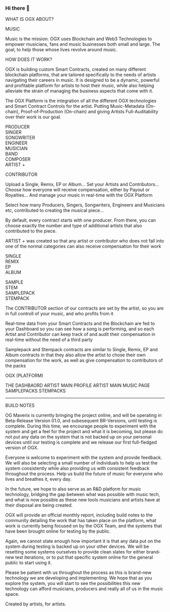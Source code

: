 ### Hi there 👋

WHAT IS OGX ABOUT?

MUSIC

Music is the mission. OGX uses Blockchain and Web3 Technologies
to empower musicians, fans and music businesses both small and large.
The goal, to help those whose lives revolve around music.

HOW DOES IT WORK?

OGX is building custom Smart Contracts, created on many different blockchain platforms, that are tailored specifically to
the needs of artists navigating their careers in music. It is designed to be a dynamic, powerful and profitable platform
for artists to host their music, while also helping alleviate the strain of managing the business aspects that come with it.

The OGX Platform is the integration of all the different OGX technologies and Smart Contract Controls for the artist.
Putting Music-Metadata (On-chain), Proof-of-Production (On-chain) and giving Artists Full-Auditability over their work is our goal.


PRODUCER  
SINGER  
SONGWRITER  
ENGINEER  
MUSICIAN  
BAND  
COMPOSER  
ARTIST +

CONTRIBUTOR

Upload a Single, Remix, EP or Album... Set your Artists and Contributors...
Choose how everyone will receive compensation, either by Payout or Royalties...
And manage your music in real-time with the OGX Platform

Select how many Producers, Singers, Songwriters, Engineers and Musicians etc,
contributed to creating the musical piece...

By default, every contract starts with one producer. From there, you can choose
exactly the number and type of additional artists that also contributed to the piece.

ARTIST + was created so that any artist or contributor who does not fall into one
of the normal categories can also receive compensation for their work

SINGLE  
REMIX  
EP  
ALBUM  
  
SAMPLE  
STEM  
SAMPLEPACK  
STEMPACK

The CONTRIBUTOR section of our contracts are set by the artist, so you are in
full controll of your music, and who profits from it

Real-time data from your Smart Contracts and the Blockchain are fed to your Dashboard
so you can see how a song is performing, and so each Artist and Contributor
can keep track of and audit their compensation in real-time without the need of a third party

Samplepack and Stempack contracts are similar to Single, Remix, EP and Album contracts
in that they also allow the artist to chose their own compensation for the work, as well as
give compensation to contributors of the packs

OGX (PLATFORM)

THE DASHBAORD
ARTIST MAIN PROFILE
ARTIST MAIN MUSIC PAGE
SAMPLEPACKS
STEMPACKS

---

BUILD NOTES

OG Maverix is currently bringing the project online, and will be operating in Beta-Release Version 01.0, and subesequent BR-Versions, until testing is complete. During this time, we encourage
people to experiment with the system and get a feel for the project and what it is becoming, but please do not put any data on the system that is not backed up on your personal devices until our
testing is complete and we release our first full-fledged version of OGX.

Everyone is welcome to experiment with the system and provide feedback. We will also be selecting a small number of individuals to help us test the system consistently while also providing us
with consistent feedback throughout the process. Help us build the future of music for everyone who lives and breathes it, every day.

In the future, we hope to also serve as an R&D platform for music technology, bridging the gap between what was possible with music tech, and what is now possible as these new tools
musicians and artists have at their disposal are being created.

OGX will provide an official monthly report, including build notes to the community detailing the work that has taken place on the platform, what work is currently being focused on by the OGX Team, and the systems that have been brought online for testing by the public.

Again, we cannot state enough how important it is that any data put on the system during testing is backed up on your other devices. We will be resetting some systems ourselves to provide clean slates for either brand-new test iterations, or to put that specific system online for the general public to start using it.

Please be patient with us throughout the process as this is brand-new technology we are developing and implementing. We hope that as you explore the system, you will start to see the possibilities this new technology can afford musicians, producers and really all of us in the music space.

Created by artists, for artists.


<!--
**OG-Maverix/OG-Maverix** is a ✨ _special_ ✨ repository because its `README.md` (this file) appears on your GitHub profile.

Here are some ideas to get you started:

- 🔭 I’m currently working on ...
- 🌱 I’m currently learning ...
- 👯 I’m looking to collaborate on ...
- 🤔 I’m looking for help with ...
- 💬 Ask me about ...
- 📫 How to reach me: ...
- 😄 Pronouns: ...
- ⚡ Fun fact: ...
-->
